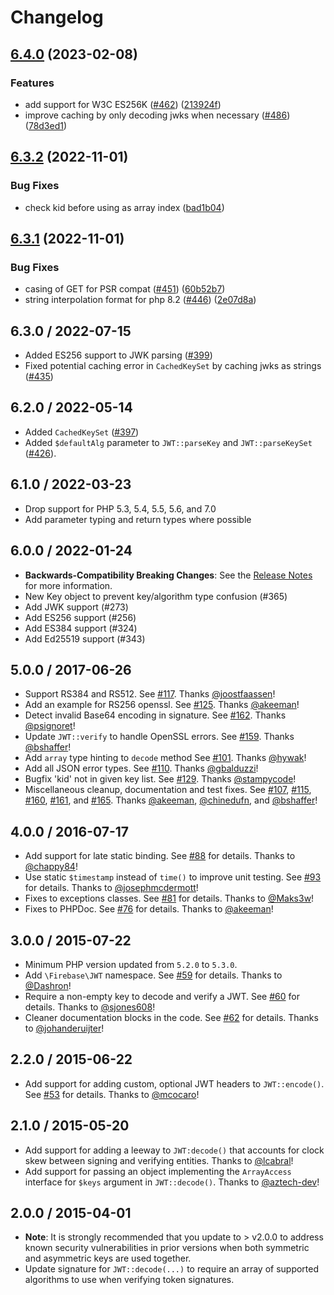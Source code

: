 # Changelog

## [6.4.0](https://github.com/firebase/php-jwt/compare/v6.3.2...v6.4.0) (2023-02-08)

### Features

* add support for W3C
  ES256K ([#462](https://github.com/firebase/php-jwt/issues/462)) ([213924f](https://github.com/firebase/php-jwt/commit/213924f51936291fbbca99158b11bd4ae56c2c95))
* improve caching by only decoding jwks when
  necessary ([#486](https://github.com/firebase/php-jwt/issues/486)) ([78d3ed1](https://github.com/firebase/php-jwt/commit/78d3ed1073553f7d0bbffa6c2010009a0d483d5c))

## [6.3.2](https://github.com/firebase/php-jwt/compare/v6.3.1...v6.3.2) (2022-11-01)

### Bug Fixes

* check kid before using as array
  index ([bad1b04](https://github.com/firebase/php-jwt/commit/bad1b040d0c736bbf86814c6b5ae614f517cf7bd))

## [6.3.1](https://github.com/firebase/php-jwt/compare/v6.3.0...v6.3.1) (2022-11-01)

### Bug Fixes

* casing of GET for PSR
  compat ([#451](https://github.com/firebase/php-jwt/issues/451)) ([60b52b7](https://github.com/firebase/php-jwt/commit/60b52b71978790eafcf3b95cfbd83db0439e8d22))
* string interpolation format for php
  8.2 ([#446](https://github.com/firebase/php-jwt/issues/446)) ([2e07d8a](https://github.com/firebase/php-jwt/commit/2e07d8a1524d12b69b110ad649f17461d068b8f2))

## 6.3.0 / 2022-07-15

- Added ES256 support to JWK parsing ([#399](https://github.com/firebase/php-jwt/pull/399))
- Fixed potential caching error in `CachedKeySet` by caching jwks as
  strings ([#435](https://github.com/firebase/php-jwt/pull/435))

## 6.2.0 / 2022-05-14

- Added `CachedKeySet` ([#397](https://github.com/firebase/php-jwt/pull/397))
- Added `$defaultAlg` parameter to `JWT::parseKey`
  and `JWT::parseKeySet` ([#426](https://github.com/firebase/php-jwt/pull/426)).

## 6.1.0 / 2022-03-23

- Drop support for PHP 5.3, 5.4, 5.5, 5.6, and 7.0
- Add parameter typing and return types where possible

## 6.0.0 / 2022-01-24

- **Backwards-Compatibility Breaking Changes**: See
  the [Release Notes](https://github.com/firebase/php-jwt/releases/tag/v6.0.0) for more information.
- New Key object to prevent key/algorithm type confusion (#365)
- Add JWK support (#273)
- Add ES256 support (#256)
- Add ES384 support (#324)
- Add Ed25519 support (#343)

## 5.0.0 / 2017-06-26

- Support RS384 and RS512.
  See [#117](https://github.com/firebase/php-jwt/pull/117). Thanks [@joostfaassen](https://github.com/joostfaassen)!
- Add an example for RS256 openssl.
  See [#125](https://github.com/firebase/php-jwt/pull/125). Thanks [@akeeman](https://github.com/akeeman)!
- Detect invalid Base64 encoding in signature.
  See [#162](https://github.com/firebase/php-jwt/pull/162). Thanks [@psignoret](https://github.com/psignoret)!
- Update `JWT::verify` to handle OpenSSL errors.
  See [#159](https://github.com/firebase/php-jwt/pull/159). Thanks [@bshaffer](https://github.com/bshaffer)!
- Add `array` type hinting to `decode` method
  See [#101](https://github.com/firebase/php-jwt/pull/101). Thanks [@hywak](https://github.com/hywak)!
- Add all JSON error types.
  See [#110](https://github.com/firebase/php-jwt/pull/110). Thanks [@gbalduzzi](https://github.com/gbalduzzi)!
- Bugfix 'kid' not in given key list.
  See [#129](https://github.com/firebase/php-jwt/pull/129). Thanks [@stampycode](https://github.com/stampycode)!
- Miscellaneous cleanup, documentation and test fixes.
  See [#107](https://github.com/firebase/php-jwt/pull/107), [#115](https://github.com/firebase/php-jwt/pull/115),
  [#160](https://github.com/firebase/php-jwt/pull/160), [#161](https://github.com/firebase/php-jwt/pull/161), and
  [#165](https://github.com/firebase/php-jwt/pull/165). Thanks [@akeeman](https://github.com/akeeman),
  [@chinedufn](https://github.com/chinedufn), and [@bshaffer](https://github.com/bshaffer)!

## 4.0.0 / 2016-07-17

- Add support for late static binding. See [#88](https://github.com/firebase/php-jwt/pull/88) for details. Thanks
  to [@chappy84](https://github.com/chappy84)!
- Use static `$timestamp` instead of `time()` to improve unit testing.
  See [#93](https://github.com/firebase/php-jwt/pull/93) for details. Thanks
  to [@josephmcdermott](https://github.com/josephmcdermott)!
- Fixes to exceptions classes. See [#81](https://github.com/firebase/php-jwt/pull/81) for details. Thanks
  to [@Maks3w](https://github.com/Maks3w)!
- Fixes to PHPDoc. See [#76](https://github.com/firebase/php-jwt/pull/76) for details. Thanks
  to [@akeeman](https://github.com/akeeman)!

## 3.0.0 / 2015-07-22

- Minimum PHP version updated from `5.2.0` to `5.3.0`.
- Add `\Firebase\JWT` namespace. See
  [#59](https://github.com/firebase/php-jwt/pull/59) for details. Thanks to
  [@Dashron](https://github.com/Dashron)!
- Require a non-empty key to decode and verify a JWT. See
  [#60](https://github.com/firebase/php-jwt/pull/60) for details. Thanks to
  [@sjones608](https://github.com/sjones608)!
- Cleaner documentation blocks in the code. See
  [#62](https://github.com/firebase/php-jwt/pull/62) for details. Thanks to
  [@johanderuijter](https://github.com/johanderuijter)!

## 2.2.0 / 2015-06-22

- Add support for adding custom, optional JWT headers to `JWT::encode()`. See
  [#53](https://github.com/firebase/php-jwt/pull/53/files) for details. Thanks to
  [@mcocaro](https://github.com/mcocaro)!

## 2.1.0 / 2015-05-20

- Add support for adding a leeway to `JWT:decode()` that accounts for clock skew
  between signing and verifying entities. Thanks to [@lcabral](https://github.com/lcabral)!
- Add support for passing an object implementing the `ArrayAccess` interface for
  `$keys` argument in `JWT::decode()`. Thanks to [@aztech-dev](https://github.com/aztech-dev)!

## 2.0.0 / 2015-04-01

- **Note**: It is strongly recommended that you update to > v2.0.0 to address
  known security vulnerabilities in prior versions when both symmetric and
  asymmetric keys are used together.
- Update signature for `JWT::decode(...)` to require an array of supported
  algorithms to use when verifying token signatures.
